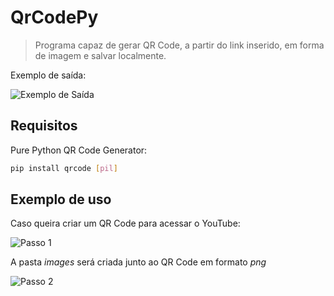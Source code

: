 # QrCodePy
> Programa capaz de gerar QR Code, a partir do link inserido, em forma de imagem e salvar localmente.

Exemplo de saída:

<img src="https://i.ibb.co/gdky7hQ/youtube.png" alt="Exemplo de Saída">

## Requisitos
Pure Python QR Code Generator:
```sh
pip install qrcode [pil]
```

## Exemplo de uso
Caso queira criar um QR Code para acessar o YouTube:

<img src="https://i.ibb.co/8jQ2wy7/Capturar.png" alt="Passo 1">

A pasta _images_ será criada junto ao QR Code em formato _png_

<img src="https://i.ibb.co/b1nDQ2w/Capturar.png" alt="Passo 2">
